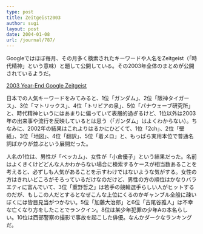 ```yaml
---
type: post
title: Zeitgeist2003
author: sugi
layout: post
date: 2004-01-08
url: /journal/787/
---
```

Googleではほぼ毎月、その月多く検索されたキーワードや人名をZeitgeist（「時代精神」という意味）と題して公開している。その2003年全体のまとめが公開されているようだ。

<a href="http://www.google.com/press/zeitgeist2003.html" onclick="_gaq.push(['_trackEvent', 'outbound-article', 'http://www.google.com/press/zeitgeist2003.html', '2003 Year-End Google Zeitgeist']);" >2003 Year-End Google Zeitgeist</a>

日本での人気キーワードをみてみると、1位「ガンダム」、2位「阪神タイガース」、3位「マトリックス」、4位「トリビアの泉」、5位「パナウェーブ研究所」と、時代精神というにはあまりに偏っていて表層的過ぎるけど、1位以外は2003年の出来事や流行を反映しているとは思う（「ガンダム」はよくわからない）。ちなみに、2002年の結果はこれよりはるかにひどくて、1位「2ch」、2位「壁紙」、3位「地図」、4位「翻訳」、5位「着メロ」と、もっぱら実用本位で普通名詞ばかりが並ぶという展開だった。

人名の1位は、男性が「ベッカム」、女性が「小倉優子」という結果だった。名前はよくきくけどどんな人かわからない場合に検索するケースが相当数あることを考えると、必ずしも人気があることを示すわけではないような気がする。女性の方はきれいどころがそろっているだけなのだけど、男性の方の順位はかなりバラエティに富んでいて、3位「重野哲之」は若手の競輪選手らしい人がヒットするのだが、もしこの人だとするとなぜこんな上位にくるのかギャンブル全般に疎いぼくには皆目見当がつかない。5位「加藤大治郎」と6位「古尾谷雅人」は不幸な亡くなり方をしたことでランクイン。8位は某少年犯罪の少年Aの本名らしい。10位は西部警察の撮影で事故を起こした俳優。なんかダークなランキングだ。